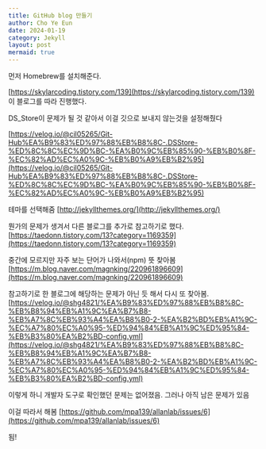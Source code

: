 ```yaml
---
title: GitHub blog 만들기
author: Cho Ye Eun
date: 2024-01-19
category: Jekyll
layout: post
mermaid: true
---
```


먼저 Homebrew를 설치해준다.

[https://skylarcoding.tistory.com/139](https://skylarcoding.tistory.com/139)
이 블로그를 따라 진행했다.




DS_Store이 문제가 될 것 같아서 이걸 깃으로 보내지 않는것을 설정해줬다

[https://velog.io/@cil05265/Git-Hub%EA%B9%83%ED%97%88%EB%B8%8C-.DSStore-%ED%8C%8C%EC%9D%BC-%EA%B0%9C%EB%85%90-%EB%B0%8F-%EC%82%AD%EC%A0%9C-%EB%B0%A9%EB%B2%95](https://velog.io/@cil05265/Git-Hub%EA%B9%83%ED%97%88%EB%B8%8C-.DSStore-%ED%8C%8C%EC%9D%BC-%EA%B0%9C%EB%85%90-%EB%B0%8F-%EC%82%AD%EC%A0%9C-%EB%B0%A9%EB%B2%95)


테마를 선택해줌
[http://jekyllthemes.org/](http://jekyllthemes.org/)



뭔가의 문제가 생겨서 다른 블로그를 추가로 참고하기로 했다.
[https://taedonn.tistory.com/13?category=1169359](https://taedonn.tistory.com/13?category=1169359)


중간에 모르지만 자주 보는 단어가 나와서(npm) 뜻 찾아봄
[https://m.blog.naver.com/magnking/220961896609](https://m.blog.naver.com/magnking/220961896609)

참고하기로 한 블로그에 해당하는 문제가 아닌 듯 해서 다시 또 찾아봄.
[https://velog.io/@shg4821/%EA%B9%83%ED%97%88%EB%B8%8C-%EB%B8%94%EB%A1%9C%EA%B7%B8-%EB%A7%8C%EB%93%A4%EA%B8%B0-2-%EA%B2%BD%EB%A1%9C-%EC%A7%80%EC%A0%95-%ED%94%84%EB%A1%9C%ED%95%84-%EB%B3%80%EA%B2%BD-config.yml](https://velog.io/@shg4821/%EA%B9%83%ED%97%88%EB%B8%8C-%EB%B8%94%EB%A1%9C%EA%B7%B8-%EB%A7%8C%EB%93%A4%EA%B8%B0-2-%EA%B2%BD%EB%A1%9C-%EC%A7%80%EC%A0%95-%ED%94%84%EB%A1%9C%ED%95%84-%EB%B3%80%EA%B2%BD-config.yml)

이렇게 하니 개발자 도구로 확인했던 문제는 없어졌음.
그러나 아직 남은 문제가 있음

이걸 따라서 해봄
[https://github.com/mpa139/allanlab/issues/6](https://github.com/mpa139/allanlab/issues/6)

됨!
